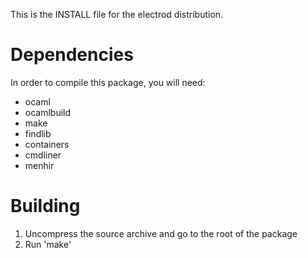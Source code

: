 This is the INSTALL file for the electrod distribution.

Dependencies
============

In order to compile this package, you will need:
* ocaml
* ocamlbuild
* make
* findlib
* containers
* cmdliner
* menhir

Building
========

1. Uncompress the source archive and go to the root of the package
2. Run 'make'

